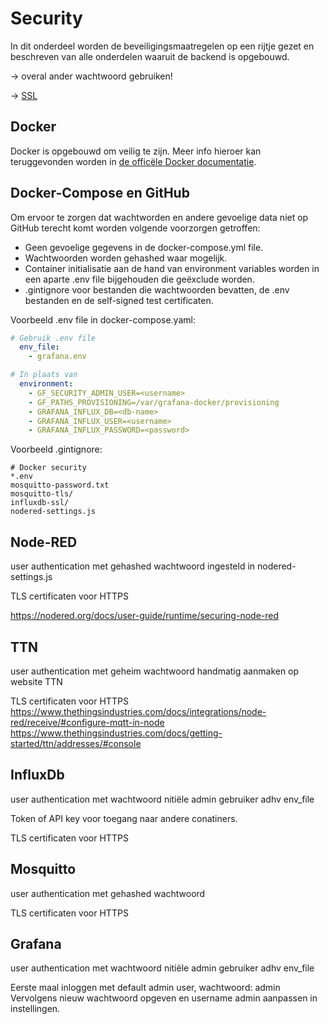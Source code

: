 # Security

 In dit onderdeel worden de beveiligingsmaatregelen op een rijtje gezet en beschreven van alle onderdelen waaruit de backend is opgebouwd.

 -> overal ander wachtwoord gebruiken!

 -> [SSL](https://www.digitalocean.com/community/tutorials/how-to-use-certbot-standalone-mode-to-retrieve-let-s-encrypt-ssl-certificates-on-ubuntu-1804)

## Docker

Docker is opgebouwd om veilig te zijn. Meer info hieroer kan teruggevonden worden in [de officële Docker documentatie](https://docs.docker.com/engine/security/).

## Docker-Compose en GitHub

Om ervoor te zorgen dat wachtworden en andere gevoelige data niet op GitHub terecht komt worden volgende voorzorgen getroffen:

- Geen gevoelige gegevens in de docker-compose.yml file.
- Wachtwoorden worden gehashed waar mogelijk.
- Container initialisatie aan de hand van environment variables worden in een aparte .env file bijgehouden die geëxclude worden.
- .gintignore voor bestanden die wachtwoorden bevatten, de .env bestanden en de self-signed test certificaten.


Voorbeeld .env file in docker-compose.yaml:
```yaml
# Gebruik .env file
  env_file:
    - grafana.env

# In plaats van
  environment:
    - GF_SECURITY_ADMIN_USER=<username>
    - GF_PATHS_PROVISIONING=/var/grafana-docker/provisioning
    - GRAFANA_INFLUX_DB=<db-name>
    - GRAFANA_INFLUX_USER=<username>
    - GRAFANA_INFLUX_PASSWORD=<password>
```


Voorbeeld .gintignore:
```
# Docker security
*.env
mosquitto-password.txt
mosquitto-tls/
influxdb-ssl/
nodered-settings.js
```


## Node-RED

user authentication met gehashed wachtwoord
ingesteld in nodered-settings.js

TLS certificaten voor HTTPS

https://nodered.org/docs/user-guide/runtime/securing-node-red

## TTN

user authentication met geheim wachtwoord
handmatig aanmaken op website TTN

TLS certificaten voor HTTPS
https://www.thethingsindustries.com/docs/integrations/node-red/receive/#configure-mqtt-in-node
https://www.thethingsindustries.com/docs/getting-started/ttn/addresses/#console

## InfluxDb

user authentication met wachtwoord
nitiële admin gebruiker adhv env_file

Token of API key voor toegang naar andere conatiners.

TLS certificaten voor HTTPS

## Mosquitto

user authentication met gehashed wachtwoord

TLS certificaten voor HTTPS

## Grafana

user authentication met wachtwoord
nitiële admin gebruiker adhv env_file

Eerste maal inloggen met default admin user, wachtwoord: admin
Vervolgens nieuw wachtwoord opgeven en username admin aanpassen in instellingen.

